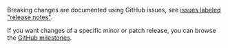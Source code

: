 Breaking changes are documented using GitHub issues, see [issues labeled "release notes"](https://github.com/hapijs/bassmaster/issues?q=is%3Aissue+label%3A%22release+notes%22).

If you want changes of a specific minor or patch release, you can browse the [GitHub milestones](https://github.com/hapijs/bassmaster/milestones?state=closed&direction=asc&sort=due_date).
